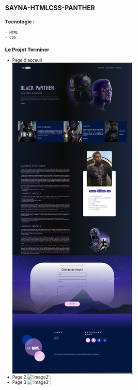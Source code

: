 ## SAYNA-HTMLCSS-PANTHER

### Tecnologie :
    - HTML
    - CSS
### Le Projet Terminer
 - Page d'acceuil
 !['image1'](./asset/Projet%20finie/page1.png);
 - Page 2
 !['image2'](./asset/Projet%20finie/page2.png);
 - Page 3
 !['image3'](./asset/Projet%20finie/pages3.png);